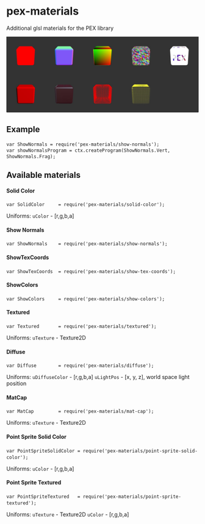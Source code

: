# pex-materials

Additional glsl materials for the PEX library

![](screenshot.jpg)

## Example

```
var ShowNormals = require('pex-materials/show-normals');
var showNormalsProgram = ctx.createProgram(ShowNormals.Vert, ShowNormals.Frag);
```

## Available materials


#### Solid Color
`var SolidColor     = require('pex-materials/solid-color');`

Uniforms:
`uColor` - [r,g,b,a]

#### Show Normals
`var ShowNormals    = require('pex-materials/show-normals');`

#### ShowTexCoords
`var ShowTexCoords  = require('pex-materials/show-tex-coords');`

#### ShowColors
`var ShowColors     = require('pex-materials/show-colors');`

#### Textured
`var Textured       = require('pex-materials/textured');`

Uniforms:
`uTexture` - Texture2D

#### Diffuse
`var Diffuse        = require('pex-materials/diffuse');`

Uniforms:
`uDiffuseColor` - [r,g,b,a]
`uLightPos` - [x, y, z], world space light position

#### MatCap
`var MatCap         = require('pex-materials/mat-cap');`

Uniforms:
`uTexture` - Texture2D

#### Point Sprite Solid Color
`var PointSpriteSolidColor = require('pex-materials/point-sprite-solid-color');`

Uniforms:
`uColor` - [r,g,b,a]

#### Point Sprite Textured
`var PointSpriteTextured   = require('pex-materials/point-sprite-textured');`

Uniforms:
`uTexture` - Texture2D
`uColor` - [r,g,b,a]
